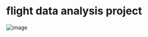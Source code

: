 # flight data analysis project
![image](https://github.com/zaid-kamil/flight-data-analysis/assets/5492621/2294cc22-6575-4b99-a211-03b0945361be)
